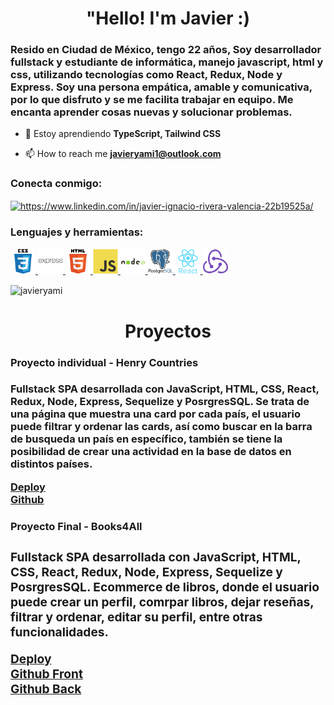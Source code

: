<h1 align="center">"Hello! I'm Javier :)</h1>
<h3 align="Left">Resido en Ciudad de México, tengo 22 años, Soy desarrollador fullstack y estudiante de informática, manejo javascript, html y css, utilizando tecnologías como React, Redux, Node y Express. Soy una persona empática, amable y comunicativa, por lo que disfruto y se me facilita trabajar en equipo. Me encanta aprender cosas nuevas y solucionar problemas.</h3>

- 🌱 Estoy aprendiendo **TypeScript, Tailwind CSS**

- 📫 How to reach me **javieryami1@outlook.com**

<h3 align="left">Conecta conmigo:</h3>
<p align="left">
<a href="https://www.linkedin.com/in/javier-ignacio-rivera-valencia-22b19525a/" target="blank"><img align="center" src="https://raw.githubusercontent.com/rahuldkjain/github-profile-readme-generator/master/src/images/icons/Social/linked-in-alt.svg" alt="https://www.linkedin.com/in/javier-ignacio-rivera-valencia-22b19525a/" height="30" width="40" /></a>
</p>

<h3 align="left">Lenguajes y herramientas:</h3>
<p align="left"> <a href="https://www.w3schools.com/css/" target="_blank" rel="noreferrer"> <img src="https://raw.githubusercontent.com/devicons/devicon/master/icons/css3/css3-original-wordmark.svg" alt="css3" width="40" height="40"/> </a> <a href="https://expressjs.com" target="_blank" rel="noreferrer"> <img src="https://raw.githubusercontent.com/devicons/devicon/master/icons/express/express-original-wordmark.svg" alt="express" width="40" height="40"/> </a> <a href="https://www.w3.org/html/" target="_blank" rel="noreferrer"> <img src="https://raw.githubusercontent.com/devicons/devicon/master/icons/html5/html5-original-wordmark.svg" alt="html5" width="40" height="40"/> </a> <a href="https://developer.mozilla.org/en-US/docs/Web/JavaScript" target="_blank" rel="noreferrer"> <img src="https://raw.githubusercontent.com/devicons/devicon/master/icons/javascript/javascript-original.svg" alt="javascript" width="40" height="40"/> </a> <a href="https://nodejs.org" target="_blank" rel="noreferrer"> <img src="https://raw.githubusercontent.com/devicons/devicon/master/icons/nodejs/nodejs-original-wordmark.svg" alt="nodejs" width="40" height="40"/> </a> <a href="https://www.postgresql.org" target="_blank" rel="noreferrer"> <img src="https://raw.githubusercontent.com/devicons/devicon/master/icons/postgresql/postgresql-original-wordmark.svg" alt="postgresql" width="40" height="40"/> </a> <a href="https://reactjs.org/" target="_blank" rel="noreferrer"> <img src="https://raw.githubusercontent.com/devicons/devicon/master/icons/react/react-original-wordmark.svg" alt="react" width="40" height="40"/> </a> <a href="https://redux.js.org" target="_blank" rel="noreferrer"> <img src="https://raw.githubusercontent.com/devicons/devicon/master/icons/redux/redux-original.svg" alt="redux" width="40" height="40"/> </a> </p>

<p><img align="center" src="https://github-readme-stats.vercel.app/api/top-langs?username=javieryami&show_icons=true&locale=en&layout=compact" alt="javieryami" /></p>

<h1 align="center">Proyectos</h1>
<h3 aling="center">Proyecto individual - Henry Countries <h3/>
<p> Fullstack SPA desarrollada con JavaScript, HTML, CSS, React, Redux, Node, Express, Sequelize y PosrgresSQL. Se trata de una página que muestra una card por cada país, el usuario puede filtrar y ordenar las cards, así como buscar en la barra de busqueda un país en específico, también se tiene la posibilidad de crear una actividad en la base de datos en distintos países.<p/>
<a href="https://pi-countries-main-eosin.vercel.app">Deploy<a/>
<br/>
<a href="https://github.com/JavierYami/PI-Countries-main">Github<a/>
<br/>
<h3 aling="center">Proyecto Final - Books4All <h3/>
<p> Fullstack SPA desarrollada con JavaScript, HTML, CSS, React, Redux, Node, Express, Sequelize y PosrgresSQL. Ecommerce de libros, donde el usuario puede crear un perfil, comrpar libros, dejar reseñas, filtrar y ordenar, editar su perfil, entre otras funcionalidades.<p/>
<a href="https://books4-all-front.vercel.app">Deploy<a/>
<br/>
<a href="https://github.com/Nickolan/Books4All-Front">Github Front<a/>
<br/>
<a href="https://github.com/Nickolan/Books4All-Back">Github Back<a/>



